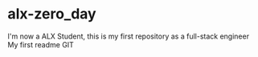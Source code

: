 # alx-zero_day
I'm now a ALX Student, this is my first repository as a full-stack engineer
My first readme
GIT
